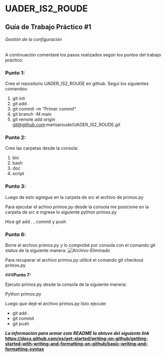 # UADER_IS2_ROUDE
## Guía de Trabajo Práctico #1
###### Gestión de la configuración


A continuación comentaré los pasos realizados según los puntos del trabajo práctico:

### **Punto 1:**

Cree el repositorio UADER_IS2_ROUDE en github. 
Seguí los siguientes comandos: 
1. git init 
2. git add . 
3. git commit -m "Primer commit" 
4. git branch -M main 
5. git remote add origin git@github.com:marisaroude/UADER_IS2_ROUDE.git

### **Punto 2:**

Cree las carpetas desde la consola:
1. bin
2. bash
3. doc 
4. script

### **Punto 3:**

Luego de esto agregue en la carpeta de src el archivo de primos.py

Para ejecutar el achivo _*primos.py*_ desde la consola me posicione en la carpeta de src e ingrese lo siguiente
python primos.py 

Hice git add . , commit y push

### **Punto 6:**
Borre el archivo primos.py y lo comprobé por consola con el comando git status de la siguiente manera:
![Archivo-Eliminado](../main/doc/Archivo-Eliminado.png)

Para recuperar el archivo primos.py utilicé el comando git checkout primos.py

###**Punto 7:**

Ejecuto primos.py desde la consola de la siguiente manera:

Python primos.py


Luego que dejé el archivo primos.py listo ejecute:
- git add . 
- git commit 
- git push

_**La información para armar este README la obtuve del siguiente link**_
**https://docs.github.com/es/get-started/writing-on-github/getting-started-with-writing-and-formatting-on-github/basic-writing-and-formatting-syntax**
